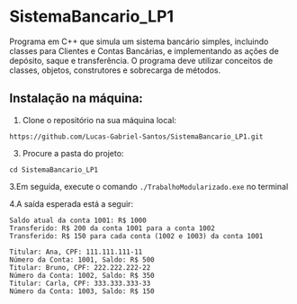 # SistemaBancario_LP1
Programa em C++ que simula um sistema bancário simples, incluindo classes para Clientes e Contas Bancárias, e implementando as ações de depósito, saque e transferência. O programa deve utilizar conceitos de classes, objetos, construtores e sobrecarga de métodos.

## Instalação na máquina:

1. Clone o repositório na sua máquina local:
````
https://github.com/Lucas-Gabriel-Santos/SistemaBancario_LP1.git
````

3. Procure a pasta do projeto:
````
cd SistemaBancario_LP1
````

3.Em seguida, execute o comando ````./TrabalhoModularizado.exe```` no terminal

4.A saída esperada está a seguir:
```` 
Saldo atual da conta 1001: R$ 1000
Transferido: R$ 200 da conta 1001 para a conta 1002
Transferido: R$ 150 para cada conta (1002 e 1003) da conta 1001

Titular: Ana, CPF: 111.111.111-11
Número da Conta: 1001, Saldo: R$ 500
Titular: Bruno, CPF: 222.222.222-22
Número da Conta: 1002, Saldo: R$ 350
Titular: Carla, CPF: 333.333.333-33
Número da Conta: 1003, Saldo: R$ 150
````
